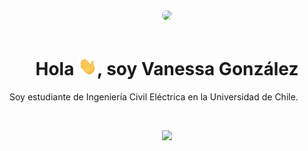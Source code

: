 <div align="center">
    <img src='https://media1.tenor.com/m/29Ok5pc0ivAAAAAd/gatinho-gato.gif' style="border-radius: 15px">
</div>
<br>

<h1 align="center">Hola <img src="https://raw.githubusercontent.com/ABSphreak/ABSphreak/master/gifs/Hi.gif" width="30px">, soy Vanessa González </h1>

Soy estudiante de Ingeniería Civil Eléctrica en la Universidad de Chile. 

</div>
<br>

<p align="center">
    <a href="https://www.linkedin.com/in/vanessagonzalezarriagada/">
        <img src="https://img.shields.io/badge/LinkedIn-0077B5?style=for-the-badge&logo=linkedin&logoColor=white"/>
    </a>
</p>